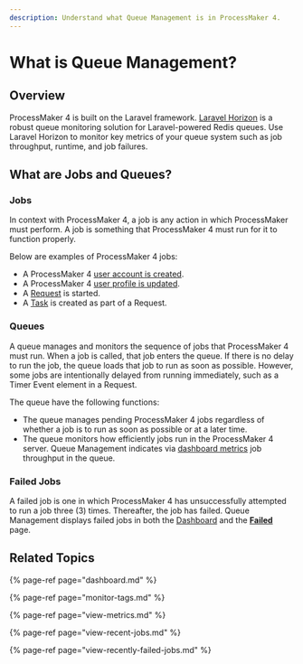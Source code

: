 ```yaml
---
description: Understand what Queue Management is in ProcessMaker 4.
---
```


# What is Queue Management?

## Overview

ProcessMaker 4 is built on the Laravel framework. [Laravel Horizon](https://horizon.laravel.com/) is a robust queue monitoring solution for Laravel-powered Redis queues. Use Laravel Horizon to monitor key metrics of your queue system such as job throughput, runtime, and job failures.

## What are Jobs and Queues?

### Jobs

In context with ProcessMaker 4, a job is any action in which ProcessMaker must perform. A job is something that ProcessMaker 4 must run for it to function properly.

Below are examples of ProcessMaker 4 jobs:

* A ProcessMaker 4 [user account is created](../add-users/create-a-user-account.md).
* A ProcessMaker 4 [user profile is updated](../../using-processmaker/profile-settings.md#change-your-profile-settings).
* A [Request](../../using-processmaker/requests/what-is-a-request.md) is started.
* A [Task](../../using-processmaker/task-management/what-is-a-task.md) is created as part of a Request.

### Queues

A queue manages and monitors the sequence of jobs that ProcessMaker 4 must run. When a job is called, that job enters the queue. If there is no delay to run the job, the queue loads that job to run as soon as possible. However, some jobs are intentionally delayed from running immediately, such as a Timer Event element in a Request.

The queue have the following functions:

* The queue manages pending ProcessMaker 4 jobs regardless of whether a job is to run as soon as possible or at a later time.
* The queue monitors how efficiently jobs run in the ProcessMaker 4 server. Queue Management indicates via [dashboard metrics](dashboard.md) job throughput in the queue.

### Failed Jobs

A failed job is one in which ProcessMaker 4 has unsuccessfully attempted to run a job three \(3\) times. Thereafter, the job has failed. Queue Management displays failed jobs in both the [Dashboard](dashboard.md) and the [**Failed**](view-recently-failed-jobs.md) page.

## Related Topics

{% page-ref page="dashboard.md" %}

{% page-ref page="monitor-tags.md" %}

{% page-ref page="view-metrics.md" %}

{% page-ref page="view-recent-jobs.md" %}

{% page-ref page="view-recently-failed-jobs.md" %}

